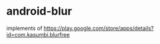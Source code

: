 android-blur
============

implements of  https://play.google.com/store/apps/details?id=com.kasumbi.blurfree
